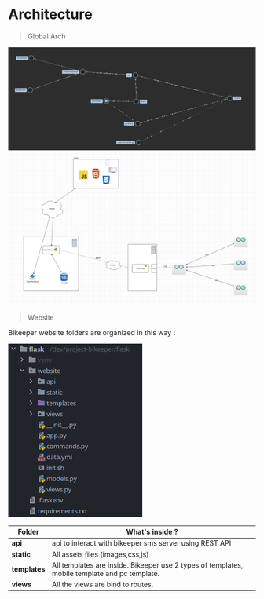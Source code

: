 
# Architecture


>Global Arch


![alt text](../../images/netw.gif "Bikeeper networks")
![alt text](../../images/BikeeperNetwork.png "Bikeeper networks")    

>Website

Bikeeper website folders are organized in this way : 



![alt text](../../images/arch.png "Bikeeper arch")




| Folder | What's inside ? | 
| ---------- |------------|
| **api**         |api to interact with bikeeper sms server using REST API          |
| **static**         | All assets files (images,css,js)           |
|**templates** |All templates are inside. Bikeeper use 2 types of templates, mobile template and pc template.|
|**views** |All the views are bind to routes.|